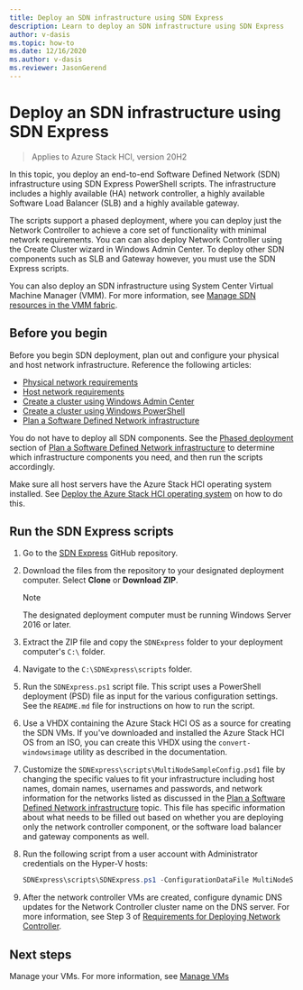 ```yaml
--- 
title: Deploy an SDN infrastructure using SDN Express
description: Learn to deploy an SDN infrastructure using SDN Express
author: v-dasis 
ms.topic: how-to 
ms.date: 12/16/2020 
ms.author: v-dasis 
ms.reviewer: JasonGerend 
---
```


# Deploy an SDN infrastructure using SDN Express

> Applies to Azure Stack HCI, version 20H2

In this topic, you deploy an end-to-end Software Defined Network (SDN) infrastructure using SDN Express PowerShell scripts. The infrastructure includes a highly available (HA) network controller, a highly available Software Load Balancer (SLB) and a highly available gateway.  

The scripts support a phased deployment, where you can deploy just the Network Controller to achieve a core set of functionality with minimal network requirements. You can can also deploy Network Controller using the Create Cluster wizard in Windows Admin Center. To deploy other SDN components such as SLB and Gateway however, you must use the SDN Express scripts.

You can also deploy an SDN infrastructure using System Center Virtual Machine Manager (VMM). For more information, see [Manage SDN resources in the VMM fabric](https://docs.microsoft.com/system-center/vmm/network-sdn).

## Before you begin

Before you begin SDN deployment, plan out and configure your physical and host network infrastructure. Reference the following articles:

- [Physical network requirements](../concepts/physical-network-requirements.md)
- [Host network requirements](../concepts/host-network-requirements.md)
- [Create a cluster using Windows Admin Center](create-cluster.md)
- [Create a cluster using Windows PowerShell](create-cluster-powershell.md)
- [Plan a Software Defined Network infrastructure](../concepts/plan-software-defined-networking-infrastructure.md)

You do not have to deploy all SDN components. See the [Phased deployment](../concepts/plan-software-defined-networking-infrastructure.md#phased-deployment) section of [Plan a Software Defined Network infrastructure](../concepts/plan-software-defined-networking-infrastructure.md) to determine which infrastructure components you need, and then run the scripts accordingly.

Make sure all host servers have the Azure Stack HCI operating system installed. See [Deploy the Azure Stack HCI operating system](operating-system.md) on how to do this.

## Run the SDN Express scripts

1. Go to the [SDN Express](https://github.com/microsoft/SDN) GitHub repository.

1. Download the files from the repository to your designated deployment computer. Select **Clone** or **Download ZIP**.

    > [!NOTE]
    > The designated deployment computer must be running Windows Server 2016 or later.

1. Extract the ZIP file and copy the `SDNExpress` folder to your deployment computer's `C:\` folder.

1. Navigate to the `C:\SDNExpress\scripts` folder.

1. Run the `SDNExpress.ps1` script file. This script uses a PowerShell deployment (PSD) file as input for the various configuration settings. See the `README.md` file for instructions on how to run the script.  

1. Use a VHDX containing the Azure Stack HCI OS as a source for creating the SDN VMs. If you've downloaded and installed the Azure Stack HCI OS from an ISO, you can create this VHDX using the `convert-windowsimage` utility as described in the documentation.

1. Customize the `SDNExpress\scripts\MultiNodeSampleConfig.psd1` file by changing the specific values to fit your infrastructure including host names, domain names, usernames and passwords, and network information for the networks listed as discussed in the [Plan a Software Defined Network infrastructure](../concepts/plan-software-defined-networking-infrastructure.md) topic. This file has specific information about what needs to be filled out based on whether you are deploying only the network controller component, or the software load balancer and gateway components as well.

1. Run the following script from a user account with Administrator credentials on the Hyper-V hosts:

    ```powershell
    SDNExpress\scripts\SDNExpress.ps1 -ConfigurationDataFile MultiNodeSampleConfig.psd1 -Verbose
    ```

1. After the network controller VMs are created, configure dynamic DNS updates for the Network Controller cluster name on the DNS server. For more information, see Step 3 of [Requirements for Deploying Network Controller](https://docs.microsoft.com/windows-server/networking/sdn/plan/installation-and-preparation-requirements-for-deploying-network-controller#step-3-configure-dynamic-dns-registration-for-network-controller).

## Next steps

Manage your VMs. For more information, see [Manage VMs](../manage/vm.md)
